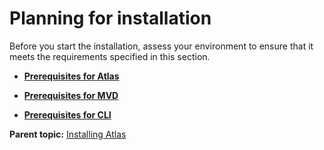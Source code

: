 # Planning for installation

Before you start the installation, assess your environment to ensure that it meets the requirements specified in this section.

-   **[Prerequisites for Atlas](../topics/preatlas.md)**  

-   **[Prerequisites for MVD](../topics/premvd.md.md)**  

-   **[Prerequisites for CLI](../topics/precli.md)**  

**Parent topic:** [Installing Atlas](../topics/install.md)
